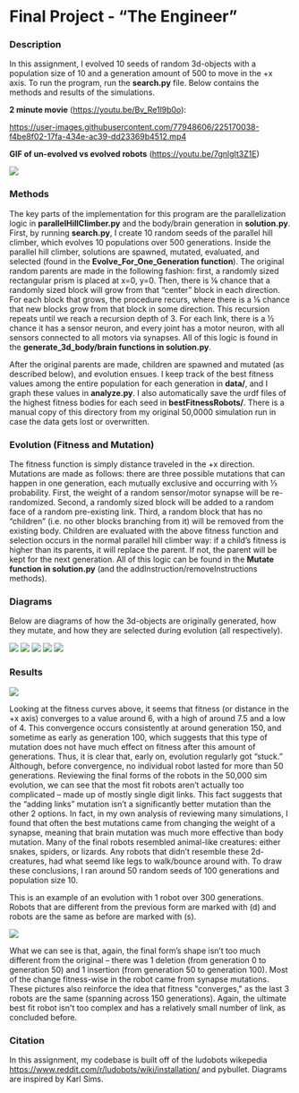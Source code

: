 # Final Project - “The Engineer”

### Description
In this assignment, I evolved 10 seeds of random 3d-objects with a population size of 10 and a generation amount of 500 to move in the +x axis. To run the program, run the **search.py** file. Below contains the methods and results of the simulations.

**2 minute movie** (https://youtu.be/Bv_Re1l9b0o):

https://user-images.githubusercontent.com/77948606/225170038-f4be8f02-17fa-434e-ac39-dd23369b4512.mp4 


**GIF of un-evolved vs evolved robots** (https://youtu.be/7gnlgIt3Z1E)

![](artificial_life_gif.gif)


### Methods
The key parts of the implementation for this program are the parallelization logic in **parallelHillClimber.py** and the body/brain generation in **solution.py**. First, by running **search.py**, I create 10 random seeds of the parallel hill climber, which evolves 10 populations over 500 generations. Inside the parallel hill climber, solutions are spawned, mutated, evaluated, and selected (found in the **Evolve_For_One_Generation function**). The original random parents are made in the following fashion: first, a randomly sized rectangular prism is placed at x=0, y=0. Then, there is ⅙ chance that a randomly sized block will grow from that “center” block in each direction. For each block that grows, the procedure recurs, where there is a ⅙ chance that new blocks grow from that block in some direction. This recursion repeats until we reach a recursion depth of 3. For each link, there is a ½ chance it has a sensor neuron, and every joint has a motor neuron, with all sensors connected to all motors via synapses. All of this logic is found in the **generate_3d_body/brain functions in solution.py**. 

After the original parents are made, children are spawned and mutated (as described below), and evolution ensues. I keep track of the best fitness values among the entire population for each generation in **data/**, and I graph these values in **analyze.py**. I also automatically save the urdf files of the highest fitness bodies for each seed in **bestFitnessRobots/**. There is a manual copy of this directory from my original 50,0000 simulation run in case the data gets lost or overwritten.

### Evolution (Fitness and Mutation)
The fitness function is simply distance traveled in the +x direction. Mutations are made as follows: there are three possible mutations that can happen in one generation, each mutually exclusive and occurring with ⅓ probability. First, the weight of a random sensor/motor synapse will be re-randomized. Second, a randomly sized block will be added to a random face of a random pre-existing link. Third, a random block that has no “children” (i.e. no other blocks branching from it) will be removed from the existing body. Children are evaluated with the above fitness function and selection occurs in the normal parallel hill climber way: if a child’s fitness is higher than its parents, it will replace the parent. If not, the parent will be kept for the next generation. All of this logic can be found in the **Mutate function in solution.py** (and the addInstruction/removeInstructions methods).


### Diagrams
Below are diagrams of how the 3d-objects are originally generated, how they mutate, and how they are selected during evolution (all respectively).

![](generation.png)
![](generation_example.png)
![](mutation.png)
![](example_mutation.png)
![](selection.png)



### Results

![](finalFitnessCurves.png)

Looking at the fitness curves above, it seems that fitness (or distance in the +x axis) converges to a value around 6, with a high of around 7.5 and a low of 4. This convergence occurs consistently at around generation 150, and sometime as early as generation 100, which suggests that this type of mutation does not have much effect on fitness after this amount of generations. Thus, it is clear that, early on, evolution regularly got “stuck.” Although, before convergence, no individual robot lasted for more than 50 generations. Reviewing the final forms of the robots in the 50,000 sim evolution, we can see that the most fit robots aren’t actually too complicated – made up of mostly single digit links. This fact suggests that the “adding links” mutation isn’t a significantly better mutation than the other 2 options. In fact, in my own analysis of reviewing many simulations, I found that often the best mutations came from changing the weight of a synapse, meaning that brain mutation was much more effective than body mutation. Many of the final robots resembled animal-like creatures: either snakes, spiders, or lizards. Any robots that didn’t resemble these 2d-creatures, had what seemd like legs to walk/bounce around with. To draw these conclusions, I ran around 50 random seeds of 100 generations and population size 10. 

This is an example of an evolution with 1 robot over 300 generations. Robots that are different from the previous form are marked with (d) and robots are the same as before are marked with (s).

![](results.png)

What we can see is that, again, the final form’s shape isn’t too much different from the original – there was 1 deletion (from generation 0 to generation 50) and 1 insertion (from generation 50 to generation 100). Most of the change fitness-wise in the robot came from synapse mutations. These pictures also reinforce the idea that fitness "converges," as the last 3 robots are the same (spanning across 150 generations). Again, the ultimate best fit robot isn't too complex and has a relatively small number of link, as concluded before.


### Citation
In this assignment, my codebase is built off of the ludobots wikepedia https://www.reddit.com/r/ludobots/wiki/installation/ and pybullet. Diagrams are inspired by Karl Sims.








